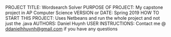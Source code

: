 PROJECT TITLE: Wordsearch Solver
PURPOSE OF PROJECT: My capstone project in AP Computer Science
VERSION or DATE: Spring 2019
HOW TO START THIS PROJECT: Uses Netbeans and run the whole project and not just the .java
AUTHORS: Daniel Huynh
USER INSTRUCTIONS: Contact me @ ddanielhhuynh@gmail.com if you have any questions
